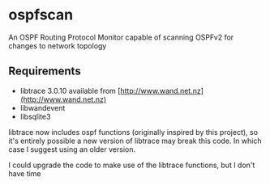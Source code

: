 ospfscan
========

An OSPF Routing Protocol Monitor capable of scanning OSPFv2 for changes to network topology

## Requirements

* libtrace 3.0.10 available from [http://www.wand.net.nz](http://www.wand.net.nz)
* libwandevent
* libsqlite3

libtrace now includes ospf functions (originally inspired by this project), so it's entirely possible a new version of libtrace may break this code. In which case I suggest using an older version.

I could upgrade the code to make use of the libtrace functions, but I don't have time